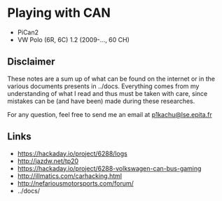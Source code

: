 Playing with CAN
================

- PiCan2
- VW Polo (6R, 6C) 1.2 (2009-..., 60 CH)

## Disclaimer

These notes are a sum up of what can be found on the internet or in the
various documents presents in ../docs.
Everything comes from my understanding of what I read and thus must be taken
with care, since mistakes can be (and have been) made during these researches.

For any question, feel free to send me an email at p1kachu@lse.epita.fr

## Links
- https://hackaday.io/project/6288/logs
- http://jazdw.net/tp20
- https://hackaday.io/project/6288-volkswagen-can-bus-gaming
- http://illmatics.com/carhacking.html
- http://nefariousmotorsports.com/forum/
- ../docs/
